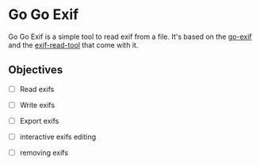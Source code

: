 # Go Go Exif

Go Go Exif is a simple tool to read exif from a file. It's based on the [go-exif](https://github.com/dsoprea/go-exif) and the [exif-read-tool](https://github.com/dsoprea/go-exif/tree/master/exif-read-tool) that come with it. 


## Objectives
- [ ] Read exifs
- [ ] Write exifs
- [ ] Export exifs
- [ ] interactive exifs editing
- [ ] removing exifs

